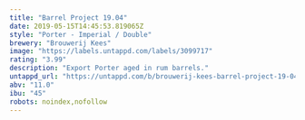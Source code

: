 ```yaml
---
title: "Barrel Project 19.04"
date: 2019-05-15T14:45:53.819065Z
style: "Porter - Imperial / Double"
brewery: "Brouwerij Kees"
image: "https://labels.untappd.com/labels/3099717"
rating: "3.99"
description: "Export Porter aged in rum barrels."
untappd_url: "https://untappd.com/b/brouwerij-kees-barrel-project-19-04/3099717"
abv: "11.0"
ibu: "45"
robots: noindex,nofollow
---
```

